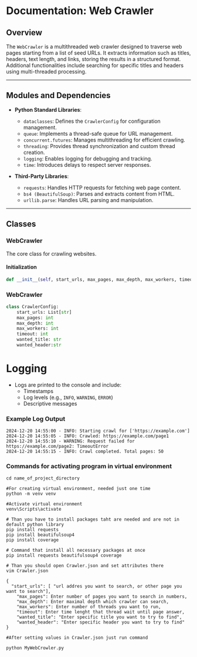 

# **Documentation: Web Crawler**

## **Overview**
The `WebCrawler` is a multithreaded web crawler designed to traverse web pages starting from a list of seed URLs. It extracts information such as titles, headers, text length, and links, storing the results in a structured format. Additional functionalities include searching for specific titles and headers using multi-threaded processing.

---

## **Modules and Dependencies**
- **Python Standard Libraries**:
  - `dataclasses`: Defines the `CrawlerConfig` for configuration management.
  - `queue`: Implements a thread-safe queue for URL management.
  - `concurrent.futures`: Manages multithreading for efficient crawling.
  - `threading`: Provides thread synchronization and custom thread creation.
  - `logging`: Enables logging for debugging and tracking.
  - `time`: Introduces delays to respect server responses.

- **Third-Party Libraries**:
  - `requests`: Handles HTTP requests for fetching web page content.
  - `bs4 (BeautifulSoup)`: Parses and extracts content from HTML.
  - `urllib.parse`: Handles URL parsing and manipulation.

---

## **Classes**

### **WebCrawler**
The core class for crawling websites.

#### **Initialization**
```python
def __init__(self, start_urls, max_pages, max_depth, max_workers, timeout)
```

### **WebCrawler**
```python
class CrawlerConfig:
    start_urls: List[str]
    max_pages: int
    max_depth: int
    max_workers: int
    timeout: int
    wanted_title: str
    wanted_header:str
```
# **Logging**
- Logs are printed to the console and include:
  - Timestamps
  - Log levels (e.g., `INFO`, `WARNING`, `ERROR`)
  - Descriptive messages
  
### **Example Log Output**
```plaintext
2024-12-20 14:55:00 - INFO: Starting crawl for ['https://example.com']
2024-12-20 14:55:05 - INFO: Crawled: https://example.com/page1
2024-12-20 14:55:10 - WARNING: Request failed for https://example.com/page2: TimeoutError
2024-12-20 14:55:15 - INFO: Crawl completed. Total pages: 50
```

### **Commands for activating program in virtual environment**
```plaintext
cd name_of_project_directory

#For creating virtual environment, needed just one time
python -m venv venv

#Activate virtual environment
venv\Scripts\activate

# Than you have to install packages taht are needed and are not in default python library
pip install requests
pip install beautifulsoup4
pip install coverage

# Command that install all necessary packages at once
pip install requests beautifulsoup4 coverage

# Than you should open Crawler.json and set attributes there
vim Crawler.json

{
  "start_urls": [ "url addres you want to search, or other page you want to search"],
    "max_pages": Enter number of pages you want to search in numbers,
    "max_depth": Enter maximal depth which crawler can search,
    "max_workers": Enter number of threads you want to run,
    "timeout": Enter time lenght that thread wait until page answer,
    "wanted_title": "Enter specific title you want to try to find",
    "wanted_header": "Enter specific header you want to try to find"
}

#After setting values in Crawler.json just run command

python MyWebCrowler.py



```




